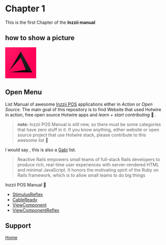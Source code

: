 # Chapter 1
This is the first Chapter of the **Inzzii manual**

## how to show a picture
<img src="Assets/Pictures/play_store_512.png" alt="inzzii logo" width="100"/>

## Open Menu

List Manual of awesome [Inzzii POS](https://www.inzzii.com/) applications either in *Action* or *Open Source*. The main goal of this repository is to find Website that used Hotwire in action, free open source Hotwire apps and *learn + start contributing* 🚀 .

> **note:** Inzzii POS Manual is still new, so there must be some categories that have zero stuff in it. If you know anything, either website or open source project that use Hotwire stack, please contribute to this awesome list 🙏

I would say , this is also a [Gabi](https://arantek.eu) list.
> Reactive Rails empowers small teams of full-stack Rails developers to produce rich, real-time user experiences with server-rendered HTML and minimal JavaScript. It honors the motivating spirit of the Ruby on Rails framework, which is to allow small teams to do big things


<summary>Inzzii POS Manual 🚀</summary>

* [StimulusReflex](https://www.arantek.eu/)
* [CableReady](https://www.arantek.eu/)
* [ViewComponent](https://www.arantek.eu/)
* [ViewComponentReflex](https://www.arantek.eu/)



## Support
[Home](/docs/index.md)